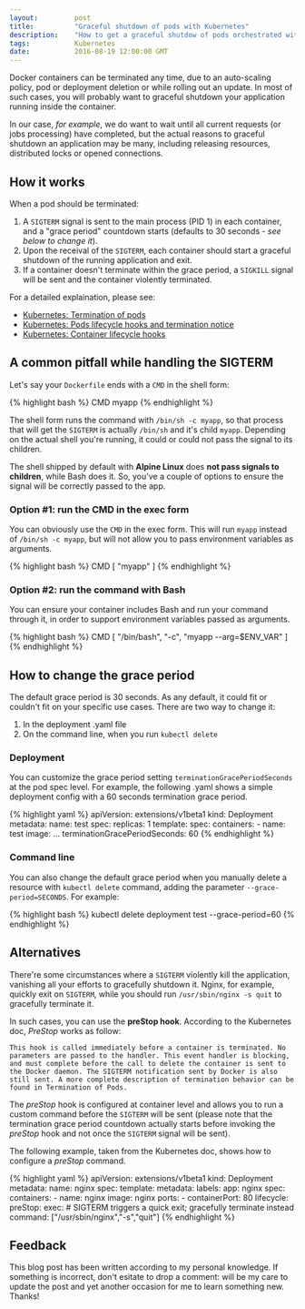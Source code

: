 ```yaml
---
layout:         post
title:          "Graceful shutdown of pods with Kubernetes"
description:    "How to get a graceful shutdow of pods orchestrated with Kubernetes."
tags:           Kubernetes
date:           2016-08-19 12:00:00 GMT
---
```


Docker containers can be terminated any time, due to an auto-scaling policy, pod or deployment deletion or while rolling out an update. In most of such cases, you will probably want to graceful shutdown your application running inside the container.

In our case, _for example_, we do want to wait until all current requests (or jobs processing) have completed, but the actual reasons to graceful shutdown an application may be many, including releasing resources, distributed locks or opened connections.


## How it works

When a pod should be terminated:

1. A `SIGTERM` signal is sent to the main process (PID 1) in each container, and a "grace period" countdown starts (defaults to 30 seconds - _see below to change it_).
2. Upon the receival of the `SIGTERM`, each container should start a graceful shutdown of the running application and exit.
3. If a container doesn't terminate within the grace period, a `SIGKILL` signal will be sent and the container violently terminated.


For a detailed explaination, please see:

- [Kubernetes: Termination of pods](http://kubernetes.io/docs/user-guide/pods/#termination-of-pods)
- [Kubernetes: Pods lifecycle hooks and termination notice](http://kubernetes.io/docs/user-guide/production-pods/#lifecycle-hooks-and-termination-notice)
- [Kubernetes: Container lifecycle hooks](http://kubernetes.io/docs/user-guide/container-environment/)


## A common pitfall while handling the SIGTERM

Let's say your `Dockerfile` ends with a `CMD` in the shell form:

{% highlight bash %}
CMD myapp
{% endhighlight %}

The shell form runs the command with `/bin/sh -c myapp`, so that process that will get the `SIGTERM` is actually `/bin/sh` and it's child `myapp`. Depending on the actual shell you're running, it could or could not pass the signal to its children.

The shell shipped by default with **Alpine Linux** does **not pass signals to children**, while Bash does it. So, you've a couple of options to ensure the signal will be correctly passed to the app.


### Option #1: run the CMD in the exec form

You can obviously use the `CMD` in the exec form. This will run `myapp` instead of `/bin/sh -c myapp`, but will not allow you to pass environment variables as arguments.

{% highlight bash %}
CMD [ "myapp" ]
{% endhighlight %}


### Option #2: run the command with Bash

You can ensure your container includes Bash and run your command through it, in order to support environment variables passed as arguments.

{% highlight bash %}
CMD [ "/bin/bash", "-c", "myapp --arg=$ENV_VAR" ]
{% endhighlight %}



## How to change the grace period

The default grace period is 30 seconds. As any default, it could fit or couldn't fit on your specific use cases. There are two way to change it:

1. In the deployment .yaml file
2. On the command line, when you run `kubectl delete`


### Deployment

You can customize the grace period setting `terminationGracePeriodSeconds` at the pod spec level. For example, the following .yaml shows a simple deployment config with a 60 seconds termination grace period.

{% highlight yaml %}
apiVersion: extensions/v1beta1
kind: Deployment
metadata:
    name: test
spec:
    replicas: 1
    template:
        spec:
            containers:
              - name: test
                image: ...
            terminationGracePeriodSeconds: 60
{% endhighlight %}


### Command line

You can also change the default grace period when you manually delete a resource with `kubectl delete` command, adding the parameter `--grace-period=SECONDS`. For example:

{% highlight bash %}
kubectl delete deployment test --grace-period=60
{% endhighlight %}


## Alternatives

There're some circumstances where a `SIGTERM` violently kill the application, vanishing all your efforts to gracefully shutdown it. Nginx, for example, quickly exit on `SIGTERM`, while you should run `/usr/sbin/nginx -s quit` to gracefully terminate it.

In such cases, you can use the **preStop hook**. According to the Kubernetes doc, _PreStop_ works as follow:

    This hook is called immediately before a container is terminated. No parameters are passed to the handler. This event handler is blocking, and must complete before the call to delete the container is sent to the Docker daemon. The SIGTERM notification sent by Docker is also still sent. A more complete description of termination behavior can be found in Termination of Pods.

The _preStop_ hook is configured at container level and allows you to run a custom command before the `SIGTERM` will be sent (please note that the termination grace period countdown actually starts before invoking the _preStop_ hook and not once the `SIGTERM` signal will be sent).

The following example, taken from the Kubernetes doc, shows how to configure a _preStop_ command.

{% highlight yaml %}
apiVersion: extensions/v1beta1
kind: Deployment
metadata:
  name: nginx
spec:
  template:
    metadata:
      labels:
        app: nginx
    spec:
      containers:
      - name: nginx
        image: nginx
        ports:
        - containerPort: 80
        lifecycle:
          preStop:
            exec:
              # SIGTERM triggers a quick exit; gracefully terminate instead
              command: ["/usr/sbin/nginx","-s","quit"]
{% endhighlight %}


## Feedback

This blog post has been written according to my personal knowledge. If something is incorrect, don't esitate to drop a comment: will be my care to update the post and yet another occasion for me to learn something new. Thanks!